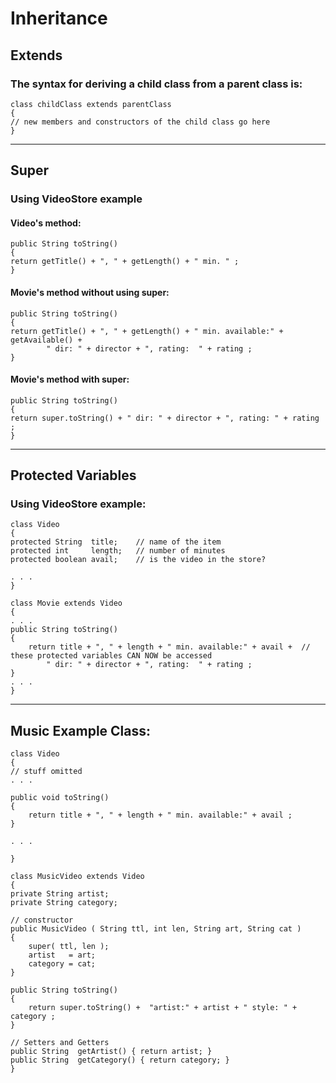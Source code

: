 # Inheritance
## Extends
### The syntax for deriving a child class from a parent class is:
    class childClass extends parentClass
    {
    // new members and constructors of the child class go here
    }
---
## Super
### Using VideoStore example
#### Video's method:
    public String toString()
    {
    return getTitle() + ", " + getLength() + " min. " ; 
    }
#### Movie's method without using super:
    public String toString()
    {
    return getTitle() + ", " + getLength() + " min. available:" + getAvailable() +
            " dir: " + director + ", rating:  " + rating ; 
    }
#### Movie's method with super:
    public String toString()
    {
    return super.toString() + " dir: " + director + ", rating: " + rating ;  
    }
---
## Protected Variables
### Using VideoStore example:
    class Video
    {
    protected String  title;    // name of the item
    protected int     length;   // number of minutes
    protected boolean avail;    // is the video in the store?

    . . .
    }

    class Movie extends Video
    {
    . . .
    public String toString()
    {
        return title + ", " + length + " min. available:" + avail +  // these protected variables CAN NOW be accessed
            " dir: " + director + ", rating:  " + rating ; 
    }
    . . .
    }
---
## Music Example Class:
    class Video
    {
    // stuff omitted
    . . .
    
    public void toString()
    {
        return title + ", " + length + " min. available:" + avail ;
    }
    
    . . .
    
    }

    class MusicVideo extends Video
    {
    private String artist;
    private String category;
    
    // constructor
    public MusicVideo ( String ttl, int len, String art, String cat )
    {
        super( ttl, len );
        artist   = art;
        category = cat;
    }
    
    public String toString()
    {
        return super.toString() +  "artist:" + artist + " style: " + category ;
    }
    
    // Setters and Getters
    public String  getArtist() { return artist; }
    public String  getCategory() { return category; }
    }